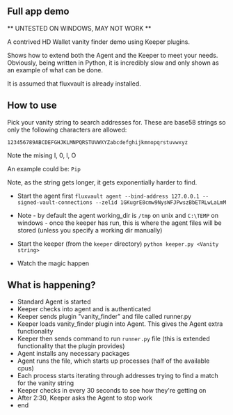 ## Full app demo

** UNTESTED ON WINDOWS, MAY NOT WORK **

A contrived HD Wallet vanity finder demo using Keeper plugins.

Shows how to extend both the Agent and the Keeper to meet your needs. Obviously, being written in Python, it is incredibly slow and only shown as an example of what can be done. 

It is assumed that fluxvault is already installed.

## How to use

Pick your vanity string to search addresses for. These are base58 strings so only the following characters are allowed:

```
123456789ABCDEFGHJKLMNPQRSTUVWXYZabcdefghijkmnopqrstuvwxyz
```

Note the mising I, 0, l, O

An example could be: `Pip`

Note, as the string gets longer, it gets exponentially harder to find.

- Start the agent first `fluxvault agent --bind-address 127.0.0.1 --signed-vault-connections --zelid 1GKugrE8cmw9NysWFJPwszBbETRLwLaLmM`

* Note - by default the agent working_dir is `/tmp` on unix and `C:\TEMP` on windows - once the keeper has run, this is where the agent files will be stored (unless you specify a working dir manually)

- Start the keeper (from the `keeper` directory) `python keeper.py <Vanity string>`

- Watch the magic happen

## What is happening?

- Standard Agent is started
- Keeper checks into agent and is authenticated
- Keeper sends plugin "vanity_finder" and file called runner.py
- Keeper loads vanity_finder plugin into Agent. This gives the Agent extra functionality
- Keeper then sends command to run `runner.py` file (this is extended functionality that the plugin provides)
- Agent installs any necessary packages
- Agent runs the file, which starts up processes (half of the available cpus)
- Each process starts iterating through addresses trying to find a match for the vanity string
- Keeper checks in every 30 seconds to see how they're getting on
- After 2:30, Keeper asks the Agent to stop work
- end
